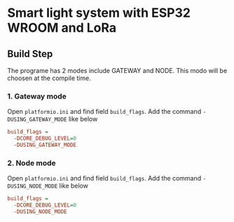 # Smart light system with ESP32 WROOM and LoRa
## Build Step
The programe has 2 modes include GATEWAY and NODE. This modo will be choosen at the compile time.
### 1. Gateway mode
Open `platformio.ini` and find field `build_flags`. Add the command `-DUSING_GATEWAY_MODE` like below
```ini
build_flags = 
  -DCORE_DEBUG_LEVEL=0
  -DUSING_GATEWAY_MODE
```

### 2. Node mode
Open `platformio.ini` and find field `build_flags`. Add the command `-DUSING_NODE_MODE` like below
```ini
build_flags = 
  -DCORE_DEBUG_LEVEL=0
  -DUSING_NODE_MODE
```
